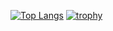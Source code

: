 [![Top Langs](https://github-readme-stats.vercel.app/api/top-langs/?username=iyoshiha)](https://github.com/anuraghazra/github-readme-stats)
[![trophy](https://github-profile-trophy.vercel.app/?username=iyoshiha)](https://github.com/ryo-ma/github-profile-trophy)
